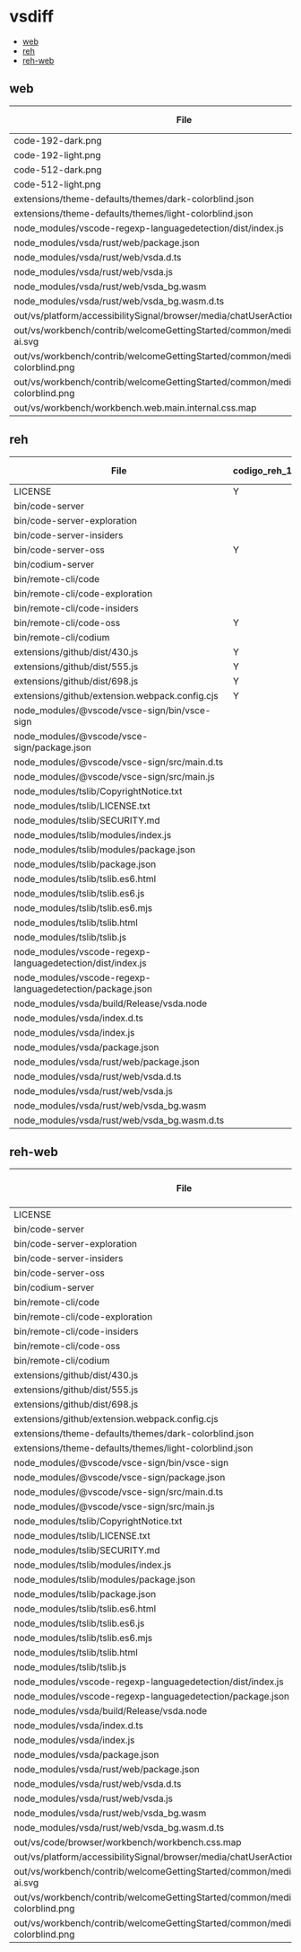 # vsdiff

- [web](#web)
- [reh](#reh)
- [reh-web](#reh-web)

## web

| File                                                                             | codigo_web_1.100.0.25140.txt | vscode_web_1.100.2.txt | vscode_web_1.101.0-exploration.txt | vscode_web_1.101.0-insider.txt |
| -------------------------------------------------------------------------------- | ---------------------------- | ---------------------- | ---------------------------------- | ------------------------------ |
| code-192-dark.png                                                                | Y                            |                        |                                    |                                |
| code-192-light.png                                                               | Y                            |                        |                                    |                                |
| code-512-dark.png                                                                | Y                            |                        |                                    |                                |
| code-512-light.png                                                               | Y                            |                        |                                    |                                |
| extensions/theme-defaults/themes/dark-colorblind.json                            | Y                            |                        |                                    |                                |
| extensions/theme-defaults/themes/light-colorblind.json                           | Y                            |                        |                                    |                                |
| node_modules/vscode-regexp-languagedetection/dist/index.js                       |                              | Y                      | Y                                  | Y                              |
| node_modules/vsda/rust/web/package.json                                          |                              | Y                      | Y                                  | Y                              |
| node_modules/vsda/rust/web/vsda.d.ts                                             |                              | Y                      | Y                                  | Y                              |
| node_modules/vsda/rust/web/vsda.js                                               |                              | Y                      | Y                                  | Y                              |
| node_modules/vsda/rust/web/vsda_bg.wasm                                          |                              | Y                      | Y                                  | Y                              |
| node_modules/vsda/rust/web/vsda_bg.wasm.d.ts                                     |                              | Y                      | Y                                  | Y                              |
| out/vs/platform/accessibilitySignal/browser/media/chatUserActionRequired.mp3     | Y                            |                        |                                    |                                |
| out/vs/workbench/contrib/welcomeGettingStarted/common/media/customize-ai.svg     | Y                            |                        | Y                                  | Y                              |
| out/vs/workbench/contrib/welcomeGettingStarted/common/media/dark-colorblind.png  | Y                            |                        |                                    |                                |
| out/vs/workbench/contrib/welcomeGettingStarted/common/media/light-colorblind.png | Y                            |                        |                                    |                                |
| out/vs/workbench/workbench.web.main.internal.css.map                             | Y                            |                        |                                    |                                |
## reh

| File                                                       | codigo_reh_1.100.0.25140.txt | vscode_reh_1.100.2.txt | vscode_reh_1.101.0-exploration.txt | vscode_reh_1.101.0-insider.txt | vscodium_reh_1.100.23258.txt |
| ---------------------------------------------------------- | ---------------------------- | ---------------------- | ---------------------------------- | ------------------------------ | ---------------------------- |
| LICENSE                                                    | Y                            | Y                      | Y                                  | Y                              |                              |
| bin/code-server                                            |                              | Y                      |                                    |                                |                              |
| bin/code-server-exploration                                |                              |                        | Y                                  |                                |                              |
| bin/code-server-insiders                                   |                              |                        |                                    | Y                              |                              |
| bin/code-server-oss                                        | Y                            |                        |                                    |                                |                              |
| bin/codium-server                                          |                              |                        |                                    |                                | Y                            |
| bin/remote-cli/code                                        |                              | Y                      |                                    |                                |                              |
| bin/remote-cli/code-exploration                            |                              |                        | Y                                  |                                |                              |
| bin/remote-cli/code-insiders                               |                              |                        |                                    | Y                              |                              |
| bin/remote-cli/code-oss                                    | Y                            |                        |                                    |                                |                              |
| bin/remote-cli/codium                                      |                              |                        |                                    |                                | Y                            |
| extensions/github/dist/430.js                              | Y                            |                        | Y                                  | Y                              |                              |
| extensions/github/dist/555.js                              | Y                            |                        | Y                                  | Y                              |                              |
| extensions/github/dist/698.js                              | Y                            |                        | Y                                  | Y                              |                              |
| extensions/github/extension.webpack.config.cjs             | Y                            |                        | Y                                  | Y                              |                              |
| node_modules/@vscode/vsce-sign/bin/vsce-sign               |                              | Y                      | Y                                  | Y                              |                              |
| node_modules/@vscode/vsce-sign/package.json                |                              | Y                      | Y                                  | Y                              |                              |
| node_modules/@vscode/vsce-sign/src/main.d.ts               |                              | Y                      | Y                                  | Y                              |                              |
| node_modules/@vscode/vsce-sign/src/main.js                 |                              | Y                      | Y                                  | Y                              |                              |
| node_modules/tslib/CopyrightNotice.txt                     |                              |                        |                                    |                                | Y                            |
| node_modules/tslib/LICENSE.txt                             |                              |                        |                                    |                                | Y                            |
| node_modules/tslib/SECURITY.md                             |                              |                        |                                    |                                | Y                            |
| node_modules/tslib/modules/index.js                        |                              |                        |                                    |                                | Y                            |
| node_modules/tslib/modules/package.json                    |                              |                        |                                    |                                | Y                            |
| node_modules/tslib/package.json                            |                              |                        |                                    |                                | Y                            |
| node_modules/tslib/tslib.es6.html                          |                              |                        |                                    |                                | Y                            |
| node_modules/tslib/tslib.es6.js                            |                              |                        |                                    |                                | Y                            |
| node_modules/tslib/tslib.es6.mjs                           |                              |                        |                                    |                                | Y                            |
| node_modules/tslib/tslib.html                              |                              |                        |                                    |                                | Y                            |
| node_modules/tslib/tslib.js                                |                              |                        |                                    |                                | Y                            |
| node_modules/vscode-regexp-languagedetection/dist/index.js |                              | Y                      | Y                                  | Y                              |                              |
| node_modules/vscode-regexp-languagedetection/package.json  |                              | Y                      | Y                                  | Y                              |                              |
| node_modules/vsda/build/Release/vsda.node                  |                              | Y                      | Y                                  | Y                              |                              |
| node_modules/vsda/index.d.ts                               |                              | Y                      | Y                                  | Y                              |                              |
| node_modules/vsda/index.js                                 |                              | Y                      | Y                                  | Y                              |                              |
| node_modules/vsda/package.json                             |                              | Y                      | Y                                  | Y                              |                              |
| node_modules/vsda/rust/web/package.json                    |                              | Y                      | Y                                  | Y                              |                              |
| node_modules/vsda/rust/web/vsda.d.ts                       |                              | Y                      | Y                                  | Y                              |                              |
| node_modules/vsda/rust/web/vsda.js                         |                              | Y                      | Y                                  | Y                              |                              |
| node_modules/vsda/rust/web/vsda_bg.wasm                    |                              | Y                      | Y                                  | Y                              |                              |
| node_modules/vsda/rust/web/vsda_bg.wasm.d.ts               |                              | Y                      | Y                                  | Y                              |                              |
## reh-web

| File                                                                             | codigo_reh-web_1.100.0.25140.txt | vscode_reh-web_1.100.2.txt | vscode_reh-web_1.101.0-exploration.txt | vscode_reh-web_1.101.0-insider.txt | vscodium_reh-web_1.100.23258.txt |
| -------------------------------------------------------------------------------- | -------------------------------- | -------------------------- | -------------------------------------- | ---------------------------------- | -------------------------------- |
| LICENSE                                                                          | Y                                | Y                          | Y                                      | Y                                  |                                  |
| bin/code-server                                                                  |                                  | Y                          |                                        |                                    |                                  |
| bin/code-server-exploration                                                      |                                  |                            | Y                                      |                                    |                                  |
| bin/code-server-insiders                                                         |                                  |                            |                                        | Y                                  |                                  |
| bin/code-server-oss                                                              | Y                                |                            |                                        |                                    |                                  |
| bin/codium-server                                                                |                                  |                            |                                        |                                    | Y                                |
| bin/remote-cli/code                                                              |                                  | Y                          |                                        |                                    |                                  |
| bin/remote-cli/code-exploration                                                  |                                  |                            | Y                                      |                                    |                                  |
| bin/remote-cli/code-insiders                                                     |                                  |                            |                                        | Y                                  |                                  |
| bin/remote-cli/code-oss                                                          | Y                                |                            |                                        |                                    |                                  |
| bin/remote-cli/codium                                                            |                                  |                            |                                        |                                    | Y                                |
| extensions/github/dist/430.js                                                    | Y                                |                            | Y                                      | Y                                  |                                  |
| extensions/github/dist/555.js                                                    | Y                                |                            | Y                                      | Y                                  |                                  |
| extensions/github/dist/698.js                                                    | Y                                |                            | Y                                      | Y                                  |                                  |
| extensions/github/extension.webpack.config.cjs                                   | Y                                |                            | Y                                      | Y                                  |                                  |
| extensions/theme-defaults/themes/dark-colorblind.json                            | Y                                |                            |                                        |                                    |                                  |
| extensions/theme-defaults/themes/light-colorblind.json                           | Y                                |                            |                                        |                                    |                                  |
| node_modules/@vscode/vsce-sign/bin/vsce-sign                                     |                                  | Y                          | Y                                      | Y                                  |                                  |
| node_modules/@vscode/vsce-sign/package.json                                      |                                  | Y                          | Y                                      | Y                                  |                                  |
| node_modules/@vscode/vsce-sign/src/main.d.ts                                     |                                  | Y                          | Y                                      | Y                                  |                                  |
| node_modules/@vscode/vsce-sign/src/main.js                                       |                                  | Y                          | Y                                      | Y                                  |                                  |
| node_modules/tslib/CopyrightNotice.txt                                           |                                  |                            |                                        |                                    | Y                                |
| node_modules/tslib/LICENSE.txt                                                   |                                  |                            |                                        |                                    | Y                                |
| node_modules/tslib/SECURITY.md                                                   |                                  |                            |                                        |                                    | Y                                |
| node_modules/tslib/modules/index.js                                              |                                  |                            |                                        |                                    | Y                                |
| node_modules/tslib/modules/package.json                                          |                                  |                            |                                        |                                    | Y                                |
| node_modules/tslib/package.json                                                  |                                  |                            |                                        |                                    | Y                                |
| node_modules/tslib/tslib.es6.html                                                |                                  |                            |                                        |                                    | Y                                |
| node_modules/tslib/tslib.es6.js                                                  |                                  |                            |                                        |                                    | Y                                |
| node_modules/tslib/tslib.es6.mjs                                                 |                                  |                            |                                        |                                    | Y                                |
| node_modules/tslib/tslib.html                                                    |                                  |                            |                                        |                                    | Y                                |
| node_modules/tslib/tslib.js                                                      |                                  |                            |                                        |                                    | Y                                |
| node_modules/vscode-regexp-languagedetection/dist/index.js                       |                                  | Y                          | Y                                      | Y                                  |                                  |
| node_modules/vscode-regexp-languagedetection/package.json                        |                                  | Y                          | Y                                      | Y                                  |                                  |
| node_modules/vsda/build/Release/vsda.node                                        |                                  | Y                          | Y                                      | Y                                  |                                  |
| node_modules/vsda/index.d.ts                                                     |                                  | Y                          | Y                                      | Y                                  |                                  |
| node_modules/vsda/index.js                                                       |                                  | Y                          | Y                                      | Y                                  |                                  |
| node_modules/vsda/package.json                                                   |                                  | Y                          | Y                                      | Y                                  |                                  |
| node_modules/vsda/rust/web/package.json                                          |                                  | Y                          | Y                                      | Y                                  |                                  |
| node_modules/vsda/rust/web/vsda.d.ts                                             |                                  | Y                          | Y                                      | Y                                  |                                  |
| node_modules/vsda/rust/web/vsda.js                                               |                                  | Y                          | Y                                      | Y                                  |                                  |
| node_modules/vsda/rust/web/vsda_bg.wasm                                          |                                  | Y                          | Y                                      | Y                                  |                                  |
| node_modules/vsda/rust/web/vsda_bg.wasm.d.ts                                     |                                  | Y                          | Y                                      | Y                                  |                                  |
| out/vs/code/browser/workbench/workbench.css.map                                  | Y                                |                            |                                        |                                    |                                  |
| out/vs/platform/accessibilitySignal/browser/media/chatUserActionRequired.mp3     | Y                                |                            |                                        |                                    |                                  |
| out/vs/workbench/contrib/welcomeGettingStarted/common/media/customize-ai.svg     | Y                                |                            | Y                                      | Y                                  |                                  |
| out/vs/workbench/contrib/welcomeGettingStarted/common/media/dark-colorblind.png  | Y                                |                            |                                        |                                    |                                  |
| out/vs/workbench/contrib/welcomeGettingStarted/common/media/light-colorblind.png | Y                                |                            |                                        |                                    |                                  |
